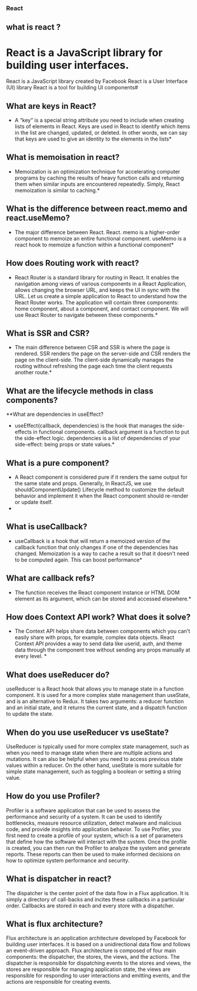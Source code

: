 ### React

## what is react ?
# React is a JavaScript library for building user interfaces.
React is a JavaScript library created by Facebook
React is a User Interface (UI) library
React is a tool for building UI components#

## What are keys in React?

* A “key” is a special string attribute you need to include when creating lists of elements in React. Keys are used in React to identify which items in the list are changed, updated, or deleted. In other words, we can say that keys are used to give an identity to the elements in the lists*

## What is memoisation in react?

* Memoization is an optimization technique for accelerating computer programs by caching the results of heavy function calls and returning them when similar inputs are encountered repeatedly. Simply, React memoization is similar to caching.*

## What is the difference between react.memo and react.useMemo?

* The major difference between React.
React. memo is a higher-order component to memoize an entire functional component. useMemo is a react hook to memoize a function within a functional component*

## How does Routing work with react?

* React Router is a standard library for routing in React. It enables the navigation among views of various components in a React Application, allows changing the browser URL, and keeps the UI in sync with the URL.
Let us create a simple application to React to understand how the React Router works. The application will contain three components: home component, about a component, and contact component. We will use React Router to navigate between these components.*

## What is SSR and CSR?

* The main difference between CSR and SSR is where the page is rendered. SSR renders the page on the server-side and CSR renders the page on the client-side. The client-side dynamically manages the routing without refreshing the page each time the client requests another route.*

## What are the lifecycle methods in class components?

**What are dependencies in useEffect?

* useEffect(callback, dependencies) is the hook that manages the side-effects in functional components. callback argument is a function to put the side-effect logic. dependencies is a list of dependencies of your side-effect: being props or state values.*

## What is a pure component?

* A React component is considered pure if it renders the same output for the same state and props.
Generally, In ReactJS, we use shouldComponentUpdate() Lifecycle method to customize the default behavior and implement it when the React component should re-render or update itself.
*

## What is useCallback?

* useCallback is a hook that will return a memoized version of the callback function that only changes if one of the dependencies has changed. Memoization is a way to cache a result so that it doesn't need to be computed again. This can boost performance*

## What are callback refs?

* The function receives the React component instance or HTML DOM element as its argument, which can be stored and accessed elsewhere.*

## How does Context API work? What does it solve?

* The Context API helps share data between components which you can't easily share with props, for example, complex data objects. React Context API provides a way to send data like userid, auth, and theme data through the component tree without sending any props manually at every level. *

## What does useReducer do?

useReducer is a React hook that allows you to manage state in a function component. It is used for a more complex state management than useState, and is an alternative to Redux. It takes two arguments: a reducer function and an initial state, and it returns the current state, and a dispatch function to update the state.

## When do you use useReducer vs useState?

UseReducer is typically used for more complex state management, such as when you need to manage state when there are multiple actions and mutations. It can also be helpful when you need to access previous state values within a reducer. On the other hand, useState is more suitable for simple state management, such as toggling a boolean or setting a string value.

## How do you use Profiler?

Profiler is a software application that can be used to assess the performance and security of a system. It can be used to identify bottlenecks, measure resource utilization, detect malware and malicious code, and provide insights into application behavior. To use Profiler, you first need to create a profile of your system, which is a set of parameters that define how the software will interact with the system. Once the profile is created, you can then run the Profiler to analyze the system and generate reports. These reports can then be used to make informed decisions on how to optimize system performance and security.

## What is dispatcher in react?
The dispatcher is the center point of the data flow in a Flux application. It is simply a directory of call-backs and incites these callbacks in a particular order. Callbacks are stored in each and every store with a dispatcher.

## What is flux architecture?
Flux architecture is an application architecture developed by Facebook for building user interfaces. It is based on a unidirectional data flow and follows an event-driven approach. Flux architecture is composed of four main components: the dispatcher, the stores, the views, and the actions. The dispatcher is responsible for dispatching events to the stores and views, the stores are responsible for managing application state, the views are responsible for responding to user interactions and emitting events, and the actions are responsible for creating events.

## 